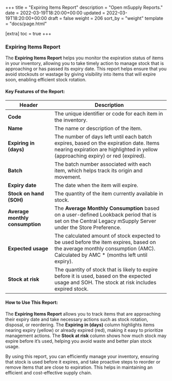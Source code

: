 +++
title = "Expiring Items Report"
description = "Open mSupply Reports."
date = 2022-03-19T18:20:00+00:00
updated = 2022-03-19T18:20:00+00:00
draft = false
weight = 206
sort_by = "weight"
template = "docs/page.html"

[extra]
toc = true
+++
### Expiring Items Report

The **Expiring Items Report** helps you monitor the expiration status of items in your inventory, allowing you to take timely action to manage stock that is approaching or has passed its expiry date. This report helps ensure that you avoid stockouts or wastage by giving visibility into items that will expire soon, enabling efficient stock rotation.

#### Key Features of the Report:

| **Header**                 | **Description**                                                                                                      |
|-----------------------------|----------------------------------------------------------------------------------------------------------------------|
| **Code**                    | The unique identifier or code for each item in the inventory.                                                         |
| **Name**                    | The name or description of the item.                                                                                  |
| **Expiring in (days)**      | The number of days left until each batch expires, based on the expiration date. Items nearing expiration are highlighted in yellow (approaching expiry) or red (expired). |
| **Batch**                   | The batch number associated with each item, which helps track its origin and movement.                                |
| **Expiry date**             | The date when the item will expire.                                                                                   |
| **Stock on hand (SOH)**     | The quantity of the item currently available in stock.                                                                |
| **Average monthly consumption** | The **Average Monthly Consumption** based on a user-defined Lookback period that is set on the Central Legacy mSupply Server under the Store Preference.|
| **Expected usage**          | The calculated amount of stock expected to be used before the item expires, based on the average monthly consumption (AMC). Calculated by AMC * (months left until expiry). |
| **Stock at risk**           | The quantity of stock that is likely to expire before it is used, based on the expected usage and SOH. The stock at risk includes expired stock.     |

#### How to Use This Report:

The **Expiring Items Report** allows you to track items that are approaching their expiry date and take necessary actions such as stock rotation, disposal, or reordering. The **Expiring in (days)** column highlights items nearing expiry (yellow) or already expired (red), making it easy to prioritize management actions. The **Stock at risk** column shows how much stock may expire before it’s used, helping you avoid waste and better plan stock usage.

By using this report, you can efficiently manage your inventory, ensuring that stock is used before it expires, and take proactive steps to reorder or remove items that are close to expiration. This helps in maintaining an efficient and cost-effective supply chain.
